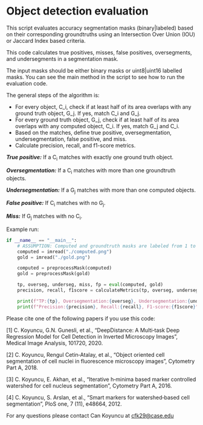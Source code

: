# Object detection evaluation

This script evaluates accuracy segmentation masks (binary|labeled) based on their corresponding groundtruths using an Intersection Over Union (IOU) or Jaccard Index based criteria.

This code calculates true positives, misses, false positives, oversegments, and undersegments in a segmentation mask. 

The input masks should be either binary masks or uint8|uint16 labelled masks. You can see the main method in the script to see how to run the evaluation code.

The general steps of the algorithm is: 

<ul>
  <li> For every object, C_i, check if at least half of its area overlaps with any ground truth object, G_j. If yes, match C_i and G_j. </li>
  <li> For every ground truth object, G_j, check if at least half of its area overlaps with any computed object, C_i. If yes, match G_j and C_i. </li>
  <li> Based on the matches, define true positive, oversegmentation, undersegmentation, false positive, and miss. </li>
  <li> Calculate precision, recall, and f1-score metrics. </li>
</ul>

   ***True positive:*** If a C<sub>i</sub> matches with exactly one ground truth object.
   
   ***Oversegmentation:*** If a C<sub>i</sub> matches with more than one groundtruth objects.
   
   ***Undersegmentation:*** If a G<sub>j</sub> matches with more than one computed objects.
   
   ***False positive:*** If C<sub>i</sub> matches with no G<sub>j</sub>.
   
   ***Miss:*** If G<sub>j</sub> matches with no C<sub>i</sub>.

Example run:
```python
if __name__ == "__main__":
    # ASSUMPTION: Computed and groundtruth masks are labeled from 1 to N (N: number of connected components)
    computed = imread("./computed.png")
    gold = imread("./gold.png")

    computed = preprocessMask(computed)
    gold = preprocessMask(gold)

    tp, overseg, underseg, miss, fp = eval(computed, gold)
    precision, recall, f1score = calculateMetrics(tp, overseg, underseg, miss, fp)

    print(f"TP:{tp}, Oversegmentation:{overseg}, Undersegmentation:{underseg}, Miss:{miss}, False positive:{fp}")
    print(f"Precision:{precision}, Recall:{recall}, F1-score:{f1score}")
```


Please cite one of the following papers if you use this code:

  [1] C. Koyuncu, G.N. Gunesli, et al., “DeepDistance: A Multi‐task Deep Regression Model for Cell Detection in Inverted
Microscopy Images”, Medical Image Analysis, 101720, 2020.
  
  [2] C. Koyuncu, Rengul Cetin‐Atalay, et al., “Object oriented cell segmentation of cell nuclei in fluorescence microscopy
images”, Cytometry Part A, 2018.
  
  [3] C. Koyuncu, E. Akhan, et al., “Iterative h‐minima based marker controlled watershed for cell nucleus segmentation”,
Cytometry Part A, 2016.
  
  [4] C. Koyuncu, S. Arslan, et al., “Smart markers for watershed‐based cell segmentation”, PloS one, 7 (11), e48664, 2012.


For any questions please contact Can Koyuncu at cfk29@case.edu
